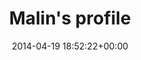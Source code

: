 ---
title:		"Malin's profile"
type:		"photos"
mediatype:		"upload"
location:		"Berlin, Germany"
date:		"2014-04-19 18:52:22+00:00"
album:		"people"
filename:		"norwegian-actress-profile.md"
series:		"unicorns"
cl_public_id:		"people/norwegian-actress-profile"
cl_version:		1497005500
format:		"tiff"
bytes:		1996236
width:		961
height:		1440
colours:
- "#1E3118"
- "#362419"
- "#78513C"
- "#C0866C"
- "#211105"
- "#2D351F"
- "#302618"
- "#767788"
- "#AAB1C8"
- "#C38D87"
- "#322D2A"
- "#7A6A67"
- "#C7A3A0"
- "#2B2A2F"
exposure_mode:		"Auto"
program:		"Program AE"
aperture:		"2.8"
focal_length:		"200.0 mm"
iso:		"640"
shutter_speed:		"1/1600"
metering:		"Spot"
flash:		"Off, Did not fire"
white_balance:		"Custom"
colour_temp:		"4100"
has_crop:		"false"
orientation:		"Horizontal (normal)"
camera_model:		"NIKON D800"
lens_info:		"70-200mm f/2.8"
artist: "Matt Finucane"
x_resolution:		"300"
y_resolution:		"300"
---